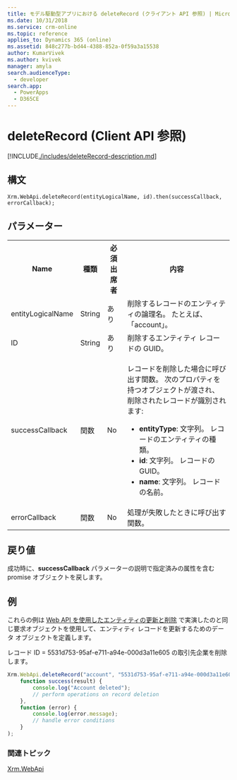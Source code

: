 ```yaml
---
title: モデル駆動型アプリにおける deleteRecord (クライアント API 参照) | MicrosoftDocs
ms.date: 10/31/2018
ms.service: crm-online
ms.topic: reference
applies_to: Dynamics 365 (online)
ms.assetid: 848c277b-bd44-4388-852a-0f59a3a15538
author: KumarVivek
ms.author: kvivek
manager: amyla
search.audienceType:
  - developer
search.app:
  - PowerApps
  - D365CE
---
```

# <a name="deleterecord-client-api-reference"></a>deleteRecord (Client API 参照)



[!INCLUDE[./includes/deleteRecord-description.md](./includes/deleteRecord-description.md)] 

## <a name="syntax"></a>構文

`Xrm.WebApi.deleteRecord(entityLogicalName, id).then(successCallback, errorCallback);`

## <a name="parameters"></a>パラメーター

<table style="width:100%">
<tr>
<th>Name</th>
<th>種類​​</th>
<th>必須出席者</th>
<th>内容</th>
</tr>
<tr>
<td>entityLogicalName</td>
<td>String</td>
<td>あり</td>
<td>削除するレコードのエンティティの論理名。 たとえば、「account」。 </td>
</tr>
<tr>
<td>ID</td>
<td>String</td>
<td>あり</td>
<td>削除するエンティティ レコードの GUID。</td>
</tr>
<tr>
<td>successCallback</td>
<td>関数</td>
<td>No</td>
<td><p>レコードを削除した場合に呼び出す関数。 次のプロパティを持つオブジェクトが渡され、削除されたレコードが識別されます:</p>
<ul>
<li><b>entityType</b>: 文字列。 レコードのエンティティの種類。</li>
<li><b>id</b>: 文字列。 レコードの GUID。</li>
<li><b>name</b>: 文字列。 レコードの名前。</li>
</ul></td>
</tr>
<tr>
<td>errorCallback</td>
<td>関数</td>
<td>No</td>
<td>処理が失敗したときに呼び出す関数。</td>
</tr>
</table>

## <a name="return-value"></a>戻り値

成功時に、**successCallback** パラメーターの説明で指定済みの属性を含む promise オブジェクトを戻します。

## <a name="examples"></a>例

これらの例は [Web API を使用したエンティティの更新と削除](../../../../common-data-service/webapi/update-delete-entities-using-web-api.md) で実演したのと同じ要求オブジェクトを使用して、エンティティ レコードを更新するためのデータ オブジェクトを定義します。

レコード ID = 5531d753-95af-e711-a94e-000d3a11e605 の取引先企業を削除します。

```JavaScript
Xrm.WebApi.deleteRecord("account", "5531d753-95af-e711-a94e-000d3a11e605").then(
    function success(result) {
        console.log("Account deleted");
        // perform operations on record deletion
    },
    function (error) {
        console.log(error.message);
        // handle error conditions
    }
);
```
 
### <a name="related-topics"></a>関連トピック

[Xrm.WebApi](../xrm-webapi.md)




